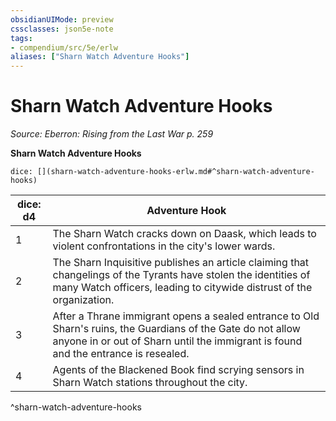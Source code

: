```yaml
---
obsidianUIMode: preview
cssclasses: json5e-note
tags:
- compendium/src/5e/erlw
aliases: ["Sharn Watch Adventure Hooks"]
---
```

# Sharn Watch Adventure Hooks
*Source: Eberron: Rising from the Last War p. 259* 

**Sharn Watch Adventure Hooks**

`dice: [](sharn-watch-adventure-hooks-erlw.md#^sharn-watch-adventure-hooks)`

| dice: d4 | Adventure Hook |
|----------|----------------|
| 1 | The Sharn Watch cracks down on Daask, which leads to violent confrontations in the city's lower wards. |
| 2 | The Sharn Inquisitive publishes an article claiming that changelings of the Tyrants have stolen the identities of many Watch officers, leading to citywide distrust of the organization. |
| 3 | After a Thrane immigrant opens a sealed entrance to Old Sharn's ruins, the Guardians of the Gate do not allow anyone in or out of Sharn until the immigrant is found and the entrance is resealed. |
| 4 | Agents of the Blackened Book find scrying sensors in Sharn Watch stations throughout the city. |
^sharn-watch-adventure-hooks
